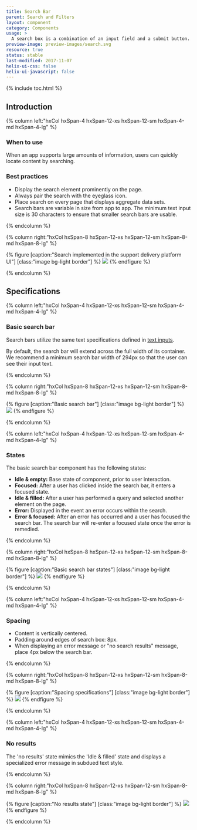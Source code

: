 ```yaml
---
title: Search Bar
parent: Search and Filters
layout: component
category: Components
usage: >
  A search box is a combination of an input field and a submit button. One may think that the search box doesn’t need a design; after all, it’s just two simple elements. But since the search box is one of the most frequently used design elements on content-heavy websites, its usability is critical.
preview-image: preview-images/search.svg
resource: true
status: stable
last-modified: 2017-11-07
helix-ui-css: false
helix-ui-javascript: false
---
```


{% include toc.html %}

<section class="static-section" markdown="1">

## Introduction

<div class="hxRow" markdown="1">

{% column left:"hxCol hxSpan-4 hxSpan-12-xs hxSpan-12-sm hxSpan-4-md hxSpan-4-lg" %}

### When to use

When an app supports large amounts of information, users can quickly locate content by searching.

### Best practices

- Display the search element prominently on the page.
- Always pair the search with the eyeglass icon.
- Place search on every page that displays aggregate data sets.
- Search bars are variable in size from app to app. The minimum text input size is 30 characters to ensure that smaller search bars are usable.

{% endcolumn %}

{% column right:"hxCol hxSpan-8 hxSpan-12-xs hxSpan-12-sm hxSpan-8-md hxSpan-8-lg" %}

{% figure [caption:"Search implemented in the support delivery platform UI"] [class:"image bg-light border"] %}
![]({{site.url}}/assets/images/components/search-and-filters/search-bar/search-hero.svg)
{% endfigure %}

{% endcolumn %}

</div>

</section>

<section class="static-section" markdown="1">

## Specifications

<div class="hxRow" markdown="1">

{% column left:"hxCol hxSpan-4 hxSpan-12-xs hxSpan-12-sm hxSpan-4-md hxSpan-4-lg" %}

### Basic search bar

Search bars utilize the same text specifications defined in [text inputs]({{site.baseurl}}/components/text-fields.html).

By default, the search bar will extend across the full width of its container. We recommend a minimum search bar width of 294px so that the user can see their input text.

{% endcolumn %}

{% column right:"hxCol hxSpan-8 hxSpan-12-xs hxSpan-12-sm hxSpan-8-md hxSpan-8-lg" %}

{% figure [caption:"Basic search bar"] [class:"image bg-light border"] %}
![]({{site.url}}/assets/images/components/search-and-filters/search-bar/search-basic.svg)
{% endfigure %}

{% endcolumn %}

</div>

</section>

<section class="static-section" markdown="1">

<div class="hxRow" markdown="1">

{% column left:"hxCol hxSpan-4 hxSpan-12-xs hxSpan-12-sm hxSpan-4-md hxSpan-4-lg" %}

### States

The basic search bar component has the following states:

- **Idle & empty:** Base state of component, prior to user interaction.
- **Focused:** After a user has clicked inside the search bar, it enters a focused state.
- **Idle & filled:** After a user has performed a query and selected another element on the page.
- **Error:** Displayed in the event an error occurs within the search.
- **Error & focused:** After an error has occurred and a user has focused the search bar. The search bar will re-enter a focused state once the error is remedied.

{% endcolumn %}

{% column right:"hxCol hxSpan-8 hxSpan-12-xs hxSpan-12-sm hxSpan-8-md hxSpan-8-lg" %}

{% figure [caption:"Basic search bar states"] [class:"image bg-light border"] %}
![]({{site.url}}/assets/images/components/search-and-filters/search-bar/search-states.svg)
{% endfigure %}

{% endcolumn %}

</div>

</section>

<section class="static-section" markdown="1">

<div class="hxRow" markdown="1">

{% column left:"hxCol hxSpan-4 hxSpan-12-xs hxSpan-12-sm hxSpan-4-md hxSpan-4-lg" %}

### Spacing

- Content is vertically centered.
- Padding around edges of search box: 8px.
- When displaying an error message or "no search results" message, place 4px below the search bar.

{% endcolumn %}

{% column right:"hxCol hxSpan-8 hxSpan-12-xs hxSpan-12-sm hxSpan-8-md hxSpan-8-lg" %}

{% figure [caption:"Spacing specifications"] [class:"image bg-light border"] %}
![]({{site.url}}/assets/images/components/search-and-filters/search-bar/search-spacing.svg)
{% endfigure %}

{% endcolumn %}

</div>

</section>

<section class="static-section" markdown="1">

<div class="hxRow" markdown="1">

{% column left:"hxCol hxSpan-4 hxSpan-12-xs hxSpan-12-sm hxSpan-4-md hxSpan-4-lg" %}

### No results

The 'no results' state mimics the 'Idle & filled' state and displays a specialized error message in subdued text style.

{% endcolumn %}

{% column right:"hxCol hxSpan-8 hxSpan-12-xs hxSpan-12-sm hxSpan-8-md hxSpan-8-lg" %}

{% figure [caption:"No results state"] [class:"image bg-light border"] %}
![]({{site.url}}/assets/images/components/search-and-filters/search-bar/search-no-results.svg)
{% endfigure %}

{% endcolumn %}

</div>

</section>
